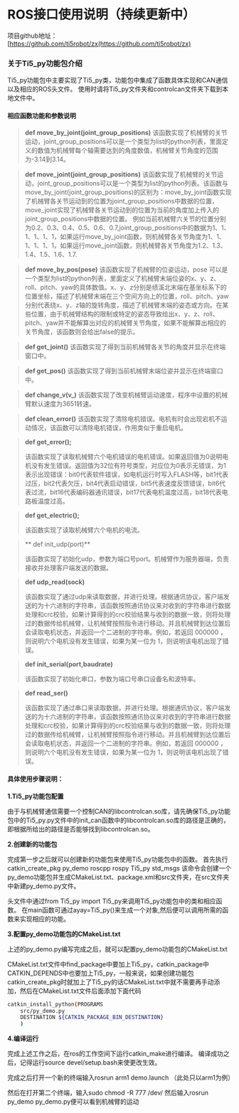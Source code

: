 ﻿

# ROS接口使用说明（持续更新中）

项目github地址：[https://github.com/ti5robot/zx(https://github.com/ti5robot/zx)

### 关于Ti5_py功能包介绍
Ti5_py功能包中主要实现了Ti5_py类，功能包中集成了函数具体实现和CAN通信以及相应的ROS头文件。
使用时请将Ti5_py文件夹和controlcan文件夹下载到本地文件中。

#### 相应函数功能和参数说明

> **def move_by_joint(joint_group_positions)**
> 该函数实现了机械臂的关节运动，joint_group_positions可以是一个类型为list的python列表，里面定义的数值为机械臂每个轴需要达到的角度数值，机械臂关节角度的范围为-3.14到3.14。

> **def move_joint(joint_group_positions)**
> 该函数实现了机械臂的关节运动，joint_group_positions可以是一个类型为list的python列表。该函数与move_by_joint(joint_group_positions)的区别为：move_by_joint函数实现了机械臂各关节运动到的位置为joint_group_positions中数据的位置，move_joint实现了机械臂各关节运动到的位置为当前的角度加上传入的joint_group_positions中数据的位置。
> 例如当前机械臂六关节的位置分别为0.2、0.3、0.4、0.5、0.6、0.7,joint_group_positions中的数据为1、1、1、1、1、1，如果运行move_by_joint函数，则机械臂各关节角度为1、1、1、1、1、1，如果运行move_joint函数，则机械臂各关节角度为1.2、1.3、1.4、1.5、1.6、1.7.

> **def move_by_pos(pose)** 
> 该函数实现了机械臂的位姿运动，pose 可以是一个类型为list的python列表，里面定义了机械臂末端位姿的x、y、z、roll、pitch、yaw的具体数值。x、y、z分别是绩溪北末端在基坐标系下的位置坐标，描述了机械臂末端在三个空间方向上的位置，roll、pitch、yaw分别代表绕x、y、z轴的旋转角度，描述了机械臂末端的姿态或方向。在某些位置，由于机械臂结构的限制或特定的姿态导致给出x、y、z、roll、pitch、yaw并不能解算出对应的机械臂关节角度，如果不能解算出相应的关节角度，该函数则会给出false的提示。

> **def get_joint()**
> 该函数实现了得到当前机械臂各关节的角度并显示在终端窗口中。

> **def get_pos()**
> 该函数实现了得到当前机械臂末端位姿并显示在终端窗口中。


> **def change_v(v_)**
> 该函数实现了改变机械臂运动速度，程序中设置的机械臂默认速度为3651转速。

> **def clean_error()**
>  该函数实现了清除电机错误。电机有时会出现宕机不运动情况，该函数可以清除电机错误，作用类似于重启电机。

> **def get_error();**
> 
>  该函数实现了读取机械臂六个电机错误的电机错误。如果返回值为0说明电机没有发生错误。返回值为32位有符号类型，对应位为0表示无错误，为1表示出现错误：bit0代表软件错误，如电机运行时写入FLASH等，bit1代表过压，bit2代表欠压，bit4代表启动错误，bit5代表速度反馈错误，bit6代表过流，bit16代表编码器通讯错误，bit17代表电机温度过高，bit18代表电路板温度过高。

> **def get_electric();**
> 
> 该函数实现了读取机械臂六个电机的电流。


> ** def init_udp(port)**
> 
> 该函数实现了初始化udp，参数为端口号port。机械臂作为服务器端，负责接收并处理客户端发送的数据。


> **def udp_read(sock)**
> 
> 该函数实现了通过udp来读取数据，并进行处理。根据通讯协议，客户端发送的为十六进制的字符串，该函数按照通讯协议来对收到的字符串进行数据处理和crc校验，如果计算得到的crc校验结果与收到的数据一致，则将处理过的数据传给机械臂，让机械臂按照指令进行移动。并且机械臂到达位置后会读取电机状态，并返回一个二进制的字符串。例如，若返回 000000 ，则说明六个电机没有发生错误，如果为某一位为 1，则说明该电机出现了错误。


> **def init_serial(port,baudrate)**
> 
> 该函数实现了初始化串口，参数为端口号串口设备名和波特率。


> **def read_ser()**
> 
> 该函数实现了通过串口来读取数据，并进行处理。根据通讯协议，客户端发送的为十六进制的字符串，该函数按照通讯协议来对收到的字符串进行数据处理和crc校验，如果计算得到的crc校验结果与收到的数据一致，则将处理过的数据传给机械臂，让机械臂按照指令进行移动。并且机械臂到达位置后会读取电机状态，并返回一个二进制的字符串。例如，若返回 000000 ，则说明六个电机没有发生错误，如果为某一位为 1，则说明该电机出现了错误。






#### 具体使用步骤说明：
**1.Ti5_py功能包配置**


由于与机械臂通信需要一个控制CAN的libcontrolcan.so库，请先确保Ti5_py功能包中的Ti5_py.py文件中的init_can函数中的libcontrolcan.so库的路径是正确的，即根据所给出的路径是否能够找到libcontrolcan.so。




**2.创建新的功能包**


完成第一步之后就可以创建新的功能包来使用Ti5_py功能包中的函数。
首先执行 catkin_create_pkg  py_demo  roscpp  rospy  Ti5_py  std_msgs
该命令会创建一个py_demo功能包并生成CMakeList.txt、package.xml和src文件夹，在src文件夹中新建py_demo.py文件。




头文件中通过from Ti5_py import Ti5_py来调用Ti5_py功能包中的类和相应函数。
在main函数可通过ayay=Ti5_py()来生成一个对象,然后便可以调用所需的函数来实现相应的功能。

**3.配置py_demo功能包的CMakeList.txt**


上述的py_demo.py编写完成之后，就可以配置py_demo功能包的CMakeList.txt


CMakeList.txt文件中find_package中要加上Ti5_py，catkin_package中CATKIN_DEPENDS中也要加上Ti5_py，一般来说，如果创建功能包catkin_create_pkg时就加上了Ti5_py的话CMakeList.txt中就不需要再手动添加，然后在CMakeList.txt文件后面添加下面代码

```bash
catkin_install_python(PROGRAMS
	src/py_demo.py
	DESTINATION ${CATKIN_PACKAGE_BIN_DESTINATION}
	)
```



**4.编译运行**


完成上述工作之后，在ros的工作空间下运行catkin_make进行编译。
编译成功之后，记得运行source devel/setup.bash来使更改生效。

完成之后打开一个新的终端输入rosrun arm1 demo.launch （此处只以arm1为例）


然后在打开第二个终端，输入sudo chmod -R 777 /dev/
然后输入rosrun py_demo py_demo.py便可以看到机械臂的运动









